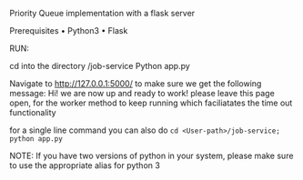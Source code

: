 Priority Queue implementation with a flask server 

Prerequisites
	•	Python3
	•	Flask
  
  RUN: 
  
  
  cd into the directory <User-path>/job-service
  Python app.py
  
  Navigate to http://127.0.0.1:5000/ to make sure we get the following message: 
	Hi! we are now up and ready to work!
please leave this page open, for the worker method to keep running which faciliatates the time out functionality 
  
  for a single line command you can also do `cd <User-path>/job-service; python app.py`
  
  
  NOTE: If you have two versions of python in your system, please make sure to use the appropriate alias for python 3
